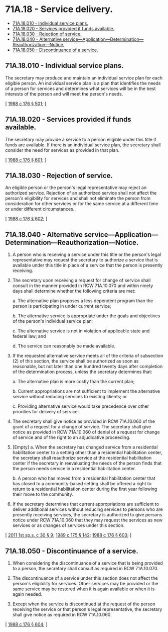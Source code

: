 # 71A.18 - Service delivery.
* [71A.18.010 - Individual service plans.](#71a18010---individual-service-plans)
* [71A.18.020 - Services provided if funds available.](#71a18020---services-provided-if-funds-available)
* [71A.18.030 - Rejection of service.](#71a18030---rejection-of-service)
* [71A.18.040 - Alternative service—Application—Determination—Reauthorization—Notice.](#71a18040---alternative-serviceapplicationdeterminationreauthorizationnotice)
* [71A.18.050 - Discontinuance of a service.](#71a18050---discontinuance-of-a-service)
## 71A.18.010 - Individual service plans.
The secretary may produce and maintain an individual service plan for each eligible person. An individual service plan is a plan that identifies the needs of a person for services and determines what services will be in the best interests of the person and will meet the person's needs.

\[ [1988 c 176 § 501](http://leg.wa.gov/CodeReviser/documents/sessionlaw/1988c176.pdf?cite=1988%20c%20176%20§%20501); \]

## 71A.18.020 - Services provided if funds available.
The secretary may provide a service to a person eligible under this title if funds are available. If there is an individual service plan, the secretary shall consider the need for services as provided in that plan.

\[ [1988 c 176 § 601](http://leg.wa.gov/CodeReviser/documents/sessionlaw/1988c176.pdf?cite=1988%20c%20176%20§%20601); \]

## 71A.18.030 - Rejection of service.
An eligible person or the person's legal representative may reject an authorized service. Rejection of an authorized service shall not affect the person's eligibility for services and shall not eliminate the person from consideration for other services or for the same service at a different time or under different circumstances.

\[ [1988 c 176 § 602](http://leg.wa.gov/CodeReviser/documents/sessionlaw/1988c176.pdf?cite=1988%20c%20176%20§%20602); \]

## 71A.18.040 - Alternative service—Application—Determination—Reauthorization—Notice.
1. A person who is receiving a service under this title or the person's legal representative may request the secretary to authorize a service that is available under this title in place of a service that the person is presently receiving.

2. The secretary upon receiving a request for change of service shall consult in the manner provided in RCW 71A.10.070 and within ninety days shall determine whether the following criteria are met:

    a. The alternative plan proposes a less dependent program than the person is participating in under current service;

    b. The alternative service is appropriate under the goals and objectives of the person's individual service plan;

    c. The alternative service is not in violation of applicable state and federal law; and

    d. The service can reasonably be made available.

3. If the requested alternative service meets all of the criteria of subsection (2) of this section, the service shall be authorized as soon as reasonable, but not later than one hundred twenty days after completion of the determination process, unless the secretary determines that:

    a. The alternative plan is more costly than the current plan;

    b. Current appropriations are not sufficient to implement the alternative service without reducing services to existing clients; or

    c. Providing alternative service would take precedence over other priorities for delivery of service.

4. The secretary shall give notice as provided in RCW 71A.10.060 of the grant of a request for a change of service. The secretary shall give notice as provided in RCW 71A.10.060 of denial of a request for change of service and of the right to an adjudicative proceeding.

5. [Empty]
    a. When the secretary has changed service from a residential habilitation center to a setting other than a residential habilitation center, the secretary shall reauthorize service at the residential habilitation center if the secretary in reevaluating the needs of the person finds that the person needs service in a residential habilitation center.

    b. A person who has moved from a residential habilitation center that has closed to a community-based setting shall be offered a right to return to a residential habilitation center during the first year following their move to the community.

6. If the secretary determines that current appropriations are sufficient to deliver additional services without reducing services to persons who are presently receiving services, the secretary is authorized to give persons notice under RCW 71A.10.060 that they may request the services as new services or as changes of services under this section.

\[ [2011 1st sp.s. c 30 § 9](http://lawfilesext.leg.wa.gov/biennium/2011-12/Pdf/Bills/Session%20Laws/Senate/5459-S2.SL.pdf?cite=2011%201st%20sp.s.%20c%2030%20§%209); [1989 c 175 § 142](http://leg.wa.gov/CodeReviser/documents/sessionlaw/1989c175.pdf?cite=1989%20c%20175%20§%20142); [1988 c 176 § 603](http://leg.wa.gov/CodeReviser/documents/sessionlaw/1988c176.pdf?cite=1988%20c%20176%20§%20603); \]

## 71A.18.050 - Discontinuance of a service.
1. When considering the discontinuance of a service that is being provided to a person, the secretary shall consult as required in RCW 71A.10.070.

2. The discontinuance of a service under this section does not affect the person's eligibility for services. Other services may be provided or the same service may be restored when it is again available or when it is again needed.

3. Except when the service is discontinued at the request of the person receiving the service or that person's legal representative, the secretary shall give notice as required in RCW 71A.10.060.

\[ [1988 c 176 § 604](http://leg.wa.gov/CodeReviser/documents/sessionlaw/1988c176.pdf?cite=1988%20c%20176%20§%20604); \]

